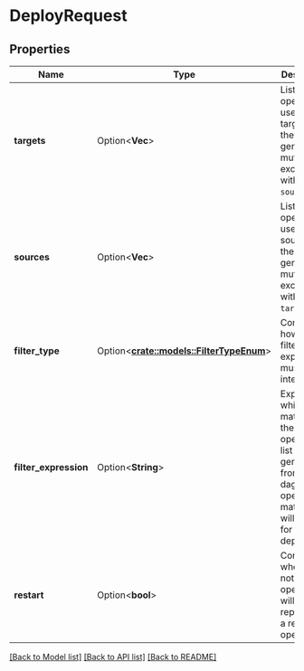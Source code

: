 # DeployRequest

## Properties

Name | Type | Description | Notes
------------ | ------------- | ------------- | -------------
**targets** | Option<**Vec<String>**> | List of operations used as targets on the dag generation, mutually exclusive with `sources`. | [optional]
**sources** | Option<**Vec<String>**> | List of operations used as sources on the dag generation, mutually exclusive with `targets`. | [optional]
**filter_type** | Option<[**crate::models::FilterTypeEnum**](FilterTypeEnum.md)> | Controls how the filter expression must be interpreted. | [optional]
**filter_expression** | Option<**String**> | Expression which will match on the operation list generated from the dag. Only operations matching will be kept for the deployment. | [optional]
**restart** | Option<**bool**> | Controls whether or not start operations will be replaced by a restart operation. | [optional][default to false]

[[Back to Model list]](../README.md#documentation-for-models) [[Back to API list]](../README.md#documentation-for-api-endpoints) [[Back to README]](../README.md)


